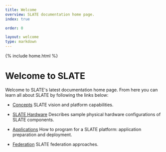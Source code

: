 ```yaml
---
title: Welcome
overview: SLATE documentation home page.
index: true

order: 0

layout: welcome
type: markdown
---
```

{% include home.html %}

# Welcome to SLATE 

Welcome to SLATE's latest documentation home page. From here you can learn all about SLATE by following
the links below:

- [Concepts]({{home}}/docs/concepts/) SLATE vision and platform capabilities.

- [SLATE Hardware]({{home}}/docs/slate-hardware/) Describes sample physical hardware configurations of SLATE components.

- [Applications]({{home}}/docs/applications/) How to program for a SLATE platform: application preparation and deployment.

- [Federation]({{home}}/docs/federation/) SLATE federation approaches.
